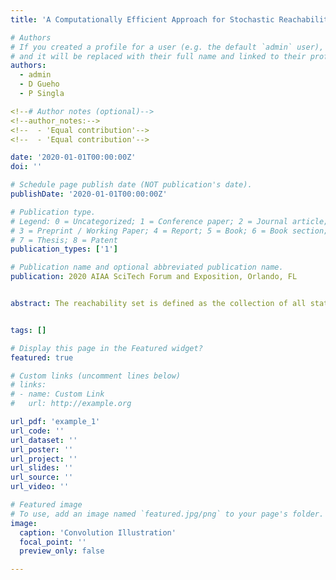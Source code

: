 ```yaml
---
title: 'A Computationally Efficient Approach for Stochastic Reachability Set Analysis'

# Authors
# If you created a profile for a user (e.g. the default `admin` user), write the username (folder name) here
# and it will be replaced with their full name and linked to their profile.
authors:
  - admin
  - D Gueho
  - P Singla

<!--# Author notes (optional)-->
<!--author_notes:-->
<!--  - 'Equal contribution'-->
<!--  - 'Equal contribution'-->

date: '2020-01-01T00:00:00Z'
doi: ''

# Schedule page publish date (NOT publication's date).
publishDate: '2020-01-01T00:00:00Z'

# Publication type.
# Legend: 0 = Uncategorized; 1 = Conference paper; 2 = Journal article;
# 3 = Preprint / Working Paper; 4 = Report; 5 = Book; 6 = Book section;
# 7 = Thesis; 8 = Patent
publication_types: ['1']

# Publication name and optional abbreviated publication name.
publication: 2020 AIAA SciTech Forum and Exposition, Orlando, FL


abstract: The reachability set is defined as the collection of all states which can be traversed from arbitrary initial conditions due to the application of admissible control. Three different prob- abilistic approaches to compute the reachability sets for a class of discrete time nonlinear systems is discussed. The main idea of the probabilistic approach is to consider the bounded control variables as random variables and represent the reachability sets as the level sets of the state probability density function. In the first approach, the computation of the state density function due to variation in control input at each time is made tractable by computing the M- fold convolution of state density function at each time. To overcome the significant challenge of taking multi-dimension convolution of state density function, the second approach computes the probability density function using the Principle of Maximum Entropy (PME). The third approach utilizes the Conjugate Unscented Transform (CUT) method to curtail the combina- torial growth of samples. Finally, three numerical example problems are considered to show the efficacy and utility of the proposed ideas.


tags: []

# Display this page in the Featured widget?
featured: true

# Custom links (uncomment lines below)
# links:
# - name: Custom Link
#   url: http://example.org

url_pdf: 'example_1'
url_code: ''
url_dataset: ''
url_poster: ''
url_project: ''
url_slides: ''
url_source: ''
url_video: ''

# Featured image
# To use, add an image named `featured.jpg/png` to your page's folder.
image:
  caption: 'Convolution Illustration'
  focal_point: ''
  preview_only: false

---
```

<!---->
<!--{{% callout note %}}-->
<!--Click the _Cite_ button above to demo the feature to enable visitors to import publication metadata into their reference management software.-->
<!--{{% /callout %}}-->

<!--{{% callout note %}}-->
<!--Create your slides in Markdown - click the _Slides_ button to check out the example.-->
<!--{{% /callout %}}-->
<!---->
<!--Supplementary notes can be added here, including [code, math, and images](https://wowchemy.com/docs/writing-markdown-latex/).-->
